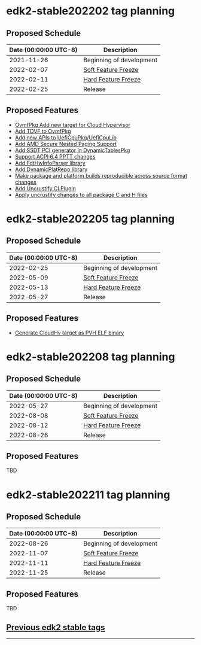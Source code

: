 # edk2-stable202202 tag planning

## Proposed Schedule

| Date (00:00:00 UTC-8)| Description                              |
| ---------------------| ---------------------------------------- |
| 2021-11-26           | Beginning of development                 |
| 2022-02-07           | [Soft Feature Freeze](SoftFeatureFreeze) |
| 2022-02-11           | [Hard Feature Freeze](HardFeatureFreeze) |
| 2022-02-25           | Release                                  |

## Proposed Features
* [OvmfPkg Add new target for Cloud Hypervisor](https://bugzilla.tianocore.org/show_bug.cgi?id=3823)
* [Add TDVF to OvmfPkg](https://bugzilla.tianocore.org/show_bug.cgi?id=3429)
* [Add new APIs to UefiCpuPkg/UefiCpuLib](https://bugzilla.tianocore.org/show_bug.cgi?id=3698)
* [Add AMD Secure Nested Paging Support](https://bugzilla.tianocore.org/show_bug.cgi?id=3275)
* [Add SSDT PCI generator in DynamicTablesPkg](https://bugzilla.tianocore.org/show_bug.cgi?id=3682)
* [Support ACPI 6.4 PPTT changes](https://bugzilla.tianocore.org/show_bug.cgi?id=3697)
* [Add FdtHwInfoParser library](https://bugzilla.tianocore.org/show_bug.cgi?id=3741)
* [Add DynamicPlatRepo library](https://bugzilla.tianocore.org/show_bug.cgi?id=3743)
* [Make package and platform builds reproducible across source format changes](https://bugzilla.tianocore.org/show_bug.cgi?id=3688)
* [Add Uncrustify CI Plugin](https://bugzilla.tianocore.org/show_bug.cgi?id=3748)
* [Apply uncrustify changes to all package C and H files](https://bugzilla.tianocore.org/show_bug.cgi?id=3737)

# edk2-stable202205 tag planning

## Proposed Schedule

| Date (00:00:00 UTC-8)| Description                              |
| ---------------------| ---------------------------------------- |
| 2022-02-25           | Beginning of development                 |
| 2022-05-09           | [Soft Feature Freeze](SoftFeatureFreeze) |
| 2022-05-13           | [Hard Feature Freeze](HardFeatureFreeze) |
| 2022-05-27           | Release                                  |

## Proposed Features
* [Generate CloudHv target as PVH ELF binary](https://bugzilla.tianocore.org/show_bug.cgi?id=3848)

# edk2-stable202208 tag planning

## Proposed Schedule

| Date (00:00:00 UTC-8)| Description                              |
| ---------------------| ---------------------------------------- |
| 2022-05-27           | Beginning of development                 |
| 2022-08-08           | [Soft Feature Freeze](SoftFeatureFreeze) |
| 2022-08-12           | [Hard Feature Freeze](HardFeatureFreeze) |
| 2022-08-26           | Release                                  |

## Proposed Features
TBD

# edk2-stable202211 tag planning

## Proposed Schedule

| Date (00:00:00 UTC-8)| Description                              |
| ---------------------| ---------------------------------------- |
| 2022-08-26           | Beginning of development                 |
| 2022-11-07           | [Soft Feature Freeze](SoftFeatureFreeze) |
| 2022-11-11           | [Hard Feature Freeze](HardFeatureFreeze) |
| 2022-11-25           | Release                                  |

## Proposed Features
TBD

## [Previous edk2 stable tags](https://github.com/tianocore/edk2/tags)

---
